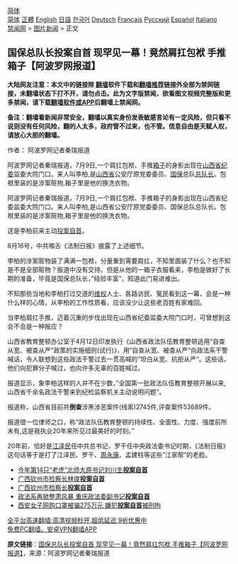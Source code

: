  <!-- 面包屑导航 --> <div class="breadcrumb"><!-- GTranslate: https://gtranslate.io/ -->  <div class="switcher notranslate">  <div class="selected">  <a href="#" onclick="return false;"> 简体</a>  </div>  <div class="option">  <a href="https://www.bannedbook.org" onclick="doGTranslate('zh-CN|zh-CN');jQuery('div.switcher div.selected a').html(jQuery(this).html());return false;" title="简体中文" class="nturl selected"> 简体</a>  <a href="https://www.bannedbook.org/zh-tw/" onclick="doGTranslate('zh-CN|zh-TW');jQuery('div.switcher div.selected a').html(jQuery(this).html());return false;" title="繁體中文" class="nturl"> 正體</a>  <a href="https://www.bannedbook.org/en/" onclick="doGTranslate('zh-CN|en');jQuery('div.switcher div.selected a').html(jQuery(this).html());return false;" title="English" class="nturl"> English</a>  <a href="https://www.bannedbook.org/ja/" onclick="doGTranslate('zh-CN|ja');jQuery('div.switcher div.selected a').html(jQuery(this).html());return false;" title="日本語" class="nturl"> 日語</a>  <a href="https://www.bannedbook.org/ko/" onclick="doGTranslate('zh-CN|ko');jQuery('div.switcher div.selected a').html(jQuery(this).html());return false;" title="한국어" class="nturl"> 한국어</a>  <a href="https://www.bannedbook.org/de/" onclick="doGTranslate('zh-CN|de');jQuery('div.switcher div.selected a').html(jQuery(this).html());return false;" title="Deutsch" class="nturl"> Deutsch</a>  <a href="https://www.bannedbook.org/fr/" onclick="doGTranslate('zh-CN|fr');jQuery('div.switcher div.selected a').html(jQuery(this).html());return false;" title="Français" class="nturl"> Français</a>  <a href="https://www.bannedbook.org/ru/" onclick="doGTranslate('zh-CN|ru');jQuery('div.switcher div.selected a').html(jQuery(this).html());return false;" title="Русский" class="nturl"> Русский</a>  <a href="https://www.bannedbook.org/es/" onclick="doGTranslate('zh-CN|es');jQuery('div.switcher div.selected a').html(jQuery(this).html());return false;" title="Español" class="nturl"> Español</a>  <a href="https://www.bannedbook.org/it/" onclick="doGTranslate('zh-CN|it');jQuery('div.switcher div.selected a').html(jQuery(this).html());return false;" title="Italiano" class="nturl"> Italiano</a>  </div>  </div>      <div class='breadcrumb-sub'><!-- Breadcrumb NavXT 6.3.0 --> <a href="https://www.bannedbook.org/" class="home">禁闻网</a> &gt; <a href="https://www.bannedbook.org/bnews/topimagenews/" class="category">图片新闻</a> &gt; 正文</div></div><h2>国保总队长投案自首 现罕见一幕！竟然肩扛包袱 手推箱子【阿波罗网报道】</h2> <p class="notice"><b>大陆网友注意：本文中的链接除 <a href="https://github.com/bannedbook/fanqiang" >翻墙</a>软件下载和<a href="https://github.com/killgcd/justmysocks/blob/master/README.md">翻墙推荐</a>链接外全部为禁网链接，未翻墙状态下打不开，请勿点击。此为文字版禁闻，欲看图文视频完整版和更多禁闻，请下载<a href="https://github.com/bannedbook/fanqiang">翻墙软件或APP</a>后翻墙上禁闻网。</p><p>备注：翻墙看新闻非常安全，翻墙以真实身份发表敏感言论有一定风险，但只看不说则没有任何风险，翻的人太多，政府管不过来，也不管。信息自由是天赋人权，请放心大胆的翻墙。</b></p>  <div class="entry"> <p>作者： 阿波罗网记者秦瑞报道</p> <p id="summary">阿波罗网记者秦瑞报道，7月9日,一个肩扛包袱、手推<a href="https://www.bannedbook.org/bnews/tag/%E7%AE%B1%E5%AD%90/" class="st_tag internal_tag" rel="tag" title="标签 箱子 下的日志">箱子</a>的身影出现在<a href="https://www.bannedbook.org/bnews/tag/%e5%b1%b1%e8%a5%bf/" class="st_tag internal_tag" rel="tag" title="标签 山西 下的日志">山西</a><a href="https://www.bannedbook.org/bnews/tag/%E7%9C%81%E7%BA%AA%E5%A7%94/" class="st_tag internal_tag" rel="tag" title="标签 省纪委 下的日志">省纪委</a>监委大院门口。来人叫李柏,是<a href="https://www.bannedbook.org/bnews/tag/%e5%b1%b1%e8%a5%bf%e7%9c%81/" class="st_tag internal_tag" rel="tag" title="标签 山西省 下的日志">山西省</a>公安厅原党委委员、<a href="https://www.bannedbook.org/bnews/tag/%e5%9b%bd%e4%bf%9d/" class="st_tag internal_tag" rel="tag" title="标签 国保 下的日志">国保</a>总队<a href="https://www.bannedbook.org/bnews/tag/%E6%80%BB%E9%98%9F%E9%95%BF/" class="st_tag internal_tag" rel="tag" title="标签 总队长 下的日志">总队长</a>。包袱里装的是涉案赃物,箱子里是他的换洗衣物。</p> <p>阿波罗网记者秦瑞报道，7月9日,一个肩扛包袱、手推箱子的身影出现在山西省纪委监委大院门口。来人叫李柏,是山西省公安厅原党委委员、国保总队总队长。包袱里装的是涉案赃物,箱子里是他的换洗衣物。</p>  <p>这是李柏前来主动<a href="https://www.bannedbook.org/bnews/tag/%E6%8A%95%E6%A1%88%E8%87%AA%E9%A6%96/" class="st_tag internal_tag" rel="tag" title="标签 投案自首 下的日志">投案自首</a>。</p> <p>8月16号，中共喉舌《法制日报》披露了上述细节。</p> <p>李柏的涉案赃物装了满满一包袱，分量重到需要肩扛，不知里面装了什么？也不知是不是全部赃物？报道中没有交待。但是从他的一箱子衣服看来，李柏是做好了长期的准备，毕竟是国保总队长，”经验丰富“，知道此门易进难出。</p>  <p>不知那些当地和李柏打过交道的<span class='wp_keywordlink_affiliate'><a href="https://www.bannedbook.org/bnews/weiquan/" title="维权" target="_blank">维权</a></span>人士、各路访民、冤民看到这一幕，会是一种什么样的心情，从李柏的工作性质看，应该没少让这些老百姓有家难回。</p> <p>当李柏肩扛手推，迈着沉重的步伐出现在山西省纪委监委大院门口时，可曾想到这会不会是一种报应？</p> <p>山西省教育整顿办公室于4月12日印发执行《山西省政法队伍教育整顿适用“自查从宽、被查从严”政策的实施细则(试行)》，用”自查从宽、被查从严“向政法系干警喊话，令人联想到这些政法干警过去一贯高喊的”坦白从宽、抗拒从严“。这些话，他们向犯罪分子喊过，也向许多无辜的百姓喊过。</p>  <p>报道显示，象李柏这样的人并不在少数，”全国第一批政法队伍教育整顿开展以来,山西省千余名政法干警来到纪检监察机关主动说明问题“。</p> <p>报道称，山西省目前共<strong>倒查</strong>涉黑涉恶案件(线索)2745件,评查案件53689件。</p> <p>报道借一位律师之口，称“政法队伍教育整顿的持续性、全面性、力度、强度前所未有,这是我执业20年来所见过最美好的时刻。”</p>  <p>20年前，恰好是<a href="https://www.bannedbook.org/bnews/tag/%e6%b1%9f%e6%b3%bd%e6%b0%91/" class="st_tag internal_tag" rel="tag" title="标签 江泽民 下的日志">江泽民</a>任中共总书记，罗干任中央政法委书记时期，《法制日报》这句话等于是打了江泽民、罗干、<span class='wp_keywordlink'><a href="https://www.bannedbook.org/forum2/topic2891.html" title="《周永康其人》《周永康传》" target="_blank">周永康</a></span>、孟建柱等这些”江家帮“的老脸。</p> <ul class='op-related-articles' title='相关阅读'> <li><a href='https://www.bannedbook.org/bnews/cnnews/20210709/1583652.html' target='_blank'>今年第14只“老虎”北师大原书记刘川生<b>投案自首</b></a></li> <li><a href='https://www.bannedbook.org/bnews/baitai/20210629/1576687.html' target='_blank'>广西钦州市检察长林俊<b>投案自首</b></a></li> <li><a href='https://www.bannedbook.org/bnews/ssgc/20210628/1576271.html' target='_blank'>广西钦州市检察长<b>投案自首</b></a></li> <li><a href='https://www.bannedbook.org/bnews/cnnews/20210220/1490455.html' target='_blank'>政法系再掀整肃风暴 重庆政法委副书记<b>投案自首</b></a></li> <li><a href='https://www.bannedbook.org/bnews/baitai/20200218/1279067.html' target='_blank'>西安女子网购口罩被骗275万元 嫌犯<b>投案自首</b>被刑拘</a></li> </ul> <p class="texttj"> <a href="https://github.com/bannedbook/fanqiang/wiki/V2ray%E6%9C%BA%E5%9C%BA" target="_blank">全平台高速翻墙:高清视频秒开,超低延迟,9折优惠中</a><br/> <a href="https://github.com/bannedbook/fanqiang/wiki/%E7%A6%81%E9%97%BB%E7%BD%91%E5%AE%89%E5%8D%93%E7%BF%BB%E5%A2%99%E6%96%B0%E9%97%BBAPP" target="_blank">免费PC翻墙、安卓VPN翻墙APP</a></p><p> <b>原文链接</b>：<a class="src_link" href="https://www.aboluowang.com/2021/0816/1633441.html" target="_blank">国保总队长投案自首 现罕见一幕！竟然肩扛包袱 手推箱子【阿波罗网报道】</a>，来源：阿波罗网记者秦瑞报道 </p><a name='sharetosocial'></a>  <div style="margin-bottom:5px;padding-bottom:5px;clear:both"> <div id="archive-pix-1" class="banner-ads"> <!-- AuctionX Display platform tag START --> <div id="26318x728x90x621x_ADSLOT2" clicktrack="%%CLICK_URL_ESC%%"></div> <!-- AuctionX Display platform tag END --> </div> <div id="archive-pix-2" class="banner-ads"> <!-- AuctionX Display platform tag START --> <div id="26315x300x250x621x_ADSLOT2" clicktrack="%%CLICK_URL_ESC%%"></div> <!-- AuctionX Display platform tag END --> </div> </div>  <div id="archive-pix-1" class="banner-ads"> <!-- AuctionX Display platform tag START --> <div id="26318x728x90x621x_ADSLOT3" clicktrack="%%CLICK_URL_ESC%%"></div> <!-- AuctionX Display platform tag END --> </div> </div><!--END ENTRY--> 